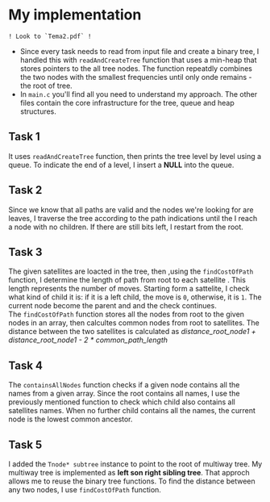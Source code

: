 # My implementation

    ! Look to `Tema2.pdf` !

- Since every task needs to read from input file and create a binary tree, I handled this with `readAndCreateTree` function that uses a min-heap that stores pointers to the all tree nodes. The function repeatdly combines the two nodes with the smallest frequencies until only onde remains - the root of tree.
- In ``main.c`` you'll find all you need to understand my approach. The other files contain the core infrastructure for the tree, queue and heap structures.

## Task 1

It uses ``readAndCreateTree`` function, then prints the tree level by level using a queue. To indicate the end of a level, I insert a **NULL** into the queue.

## Task 2

Since we know that all paths are valid and the nodes we're looking for are leaves, I traverse the tree according to the path indications until the I reach a node with no children. If there are still bits left, I restart from the root.

## Task 3

The given satellites are loacted in the tree, then ,using the `findCostOfPath` function, I determine the length of path from root to each satellite . This length represents the number of moves. Starting form a sattelite, I check what kind of child it is: if it is a left child, the move is `0`, otherwise,  it is `1`. The current node become the parent and and the check continues.   
The `findCostOfPath` function stores all the nodes from root to the given nodes in an array, then calcultes common nodes from root to satellites. The distance between the two satellites is calculated as *distance_root_node1 + distance_root_node1 - 2 * common_path_length*

## Task 4

The `containsAllNodes` function checks if a given node contains all the names from a given array. Since the root contains all names, I use the previously mentioned function to check which child also contains all satellites names. When no further child contains all the names, the current node is the lowest common ancestor.

## Task 5

I added the `Tnode* subtree` instance to point to the root of multiway tree. My multiway tree is implemented as **left son right sibling tree**. That approch allows me to reuse the binary tree functions. To find the distance between any two nodes, I use `findCostOfPath` function.

